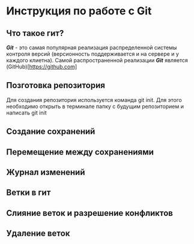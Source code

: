# Инструкция по работе с Git


## Что такое гит?
***Git*** - это самая популярная реализация распределенной системы контроля версий (версионность поддерживается и на сервере и у каждого клиетна). Самой распространенной реализации ***Git*** является (GitHub)[https://github.com]

## Позготовка репозитория
Для создания репозитория используется команда git init. Для этого необходимо открыть в терминале папку с будущим репозиторием и написать git init

## Создание сохранений

## Перемещение между сохранениями

## Журнал изменений

## Ветки в гит

## Слияние веток и разрешение конфликтов

## Удаление веток
